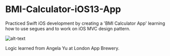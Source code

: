 # BMI-Calculator-iOS13-App

Practiced Swift iOS development by creating a 'BMI Calculator App' learning how to use segues and to work on iOS MVC design pattern.

![alt-text](BMI.gif)

Logic learned from Angela Yu at London App Brewery.
